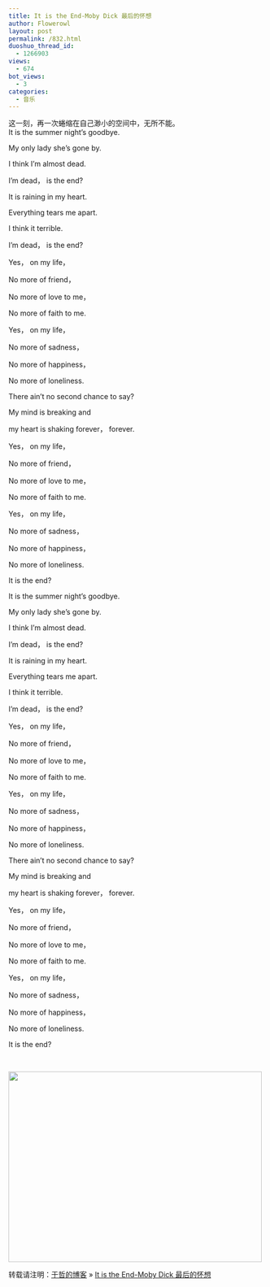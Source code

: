 ```yaml
---
title: It is the End-Moby Dick 最后的怀想
author: Flowerowl
layout: post
permalink: /832.html
duoshuo_thread_id:
  - 1266903
views:
  - 674
bot_views:
  - 3
categories:
  - 音乐
---
```

这一刻，再一次蜷缩在自己渺小的空间中，无所不能。  
It is the summer night&#8217;s goodbye.

My only lady she&#8217;s gone by.

I think I&#8217;m almost dead.

I&#8217;m dead， is the end?

It is raining in my heart.

Everything tears me apart.

I think it terrible.

I&#8217;m dead， is the end?

Yes， on my life，

No more of friend，

No more of love to me，

No more of faith to me.

Yes， on my life，

No more of sadness，

No more of happiness，

No more of loneliness.

There ain&#8217;t no second chance to say?

My mind is breaking and

my heart is shaking forever， forever.

Yes， on my life，

No more of friend，

No more of love to me，

No more of faith to me.

Yes， on my life，

No more of sadness，

No more of happiness，

No more of loneliness.

It is the end?

It is the summer night&#8217;s goodbye.

My only lady she&#8217;s gone by.

I think I&#8217;m almost dead.

I&#8217;m dead， is the end?

It is raining in my heart.

Everything tears me apart.

I think it terrible.

I&#8217;m dead， is the end?

Yes， on my life，

No more of friend，

No more of love to me，

No more of faith to me.

Yes， on my life，

No more of sadness，

No more of happiness，

No more of loneliness.

There ain&#8217;t no second chance to say?

My mind is breaking and

my heart is shaking forever， forever.

Yes， on my life，

No more of friend，

No more of love to me，

No more of faith to me.

Yes， on my life，

No more of sadness，

No more of happiness，

No more of loneliness.

It is the end?

&nbsp;

<img class="aligncenter size-full wp-image-833" title="Lazynight | 夜阑" src="http://lazynight.me/wp-content/uploads/2011/11/20111107080934.jpg" alt="" width="498" height="375" />

转载请注明：[于哲的博客][1] &raquo; [It is the End-Moby Dick 最后的怀想][2]

 [1]: http://lazynight.me
 [2]: http://lazynight.me/832.html